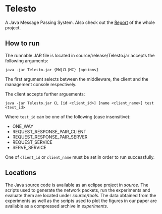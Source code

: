 # Telesto
A Java Message Passing System. Also check out the [Report](https://github.com/dola/TelestoReport) of the whole project.

## How to run

The runnable JAR file is located in source/release/Telesto.jar accepts the following arguments:

    java -jar Telesto.jar {MW|CL|MC} [options]

The first argument selects between the middleware, the client and the management console respectively.

The client accepts further arguements:

    java -jar Telesto.jar CL [id <client_id>] [name <client_name>] test <test_id>

Where `test_id` can be one of the following (case insensitive):

* ONE_WAY
* REQUEST_RESPONSE_PAIR_CLIENT
* REQUEST_RESPONSE_PAIR_SERVER
* REQUEST_SERVICE
* SERVE_SERVICE

One of `client_id` or `client_name` must be set in order to run successfully.

## Locations

The Java source code is available as an eclipse project in *source*. The scripts used to generate the network packets, run the experiments and evaluate them are located under *source/tools*. The data obtained from the experiments as well as the scripts used to plot the figures in our paper are
available as a compressed archive in *experiments*.
